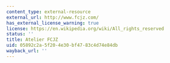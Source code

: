 ```yaml
---
content_type: external-resource
external_url: http://www.fcjz.com/
has_external_license_warning: true
license: https://en.wikipedia.org/wiki/All_rights_reserved
status: ''
title: Atelier FCJZ
uid: 05892c2a-5f20-4e30-bf47-83c4d74e84db
wayback_url: ''
---
```

